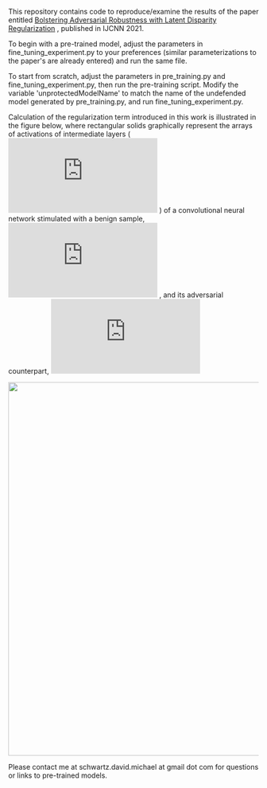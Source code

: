 This repository contains code to reproduce/examine the results of the paper entitled [Bolstering Adversarial Robustness with Latent Disparity Regularization](http://engr.arizona.edu/~dmschwar/papers/IJCNNPublishedVersion.pdf) ,  published in IJCNN 2021.

To begin with a pre-trained model, adjust the parameters in fine\_tuning\_experiment.py to your preferences (similar parameterizations to the paper's are already entered) and run the same file. 

To start from scratch, adjust the parameters in pre\_training.py and fine\_tuning\_experiment.py, then run the pre-training script. Modify the variable 'unprotectedModelName' to match the name of the undefended model generated by pre\_training.py, and run fine\_tuning\_experiment.py. 

Calculation of the regularization term introduced in this work is illustrated in the figure below, where rectangular solids graphically represent the arrays of activations of intermediate layers ( ![math](https://latex.codecogs.com/svg.latex?%5Cbold%7Bs%7D_k) ) of a convolutional neural network stimulated with a benign sample,  ![math](https://latex.codecogs.com/svg.latex?%5Cbold%7Bx%7D) , and its adversarial counterpart,  ![math](https://latex.codecogs.com/svg.latex?%5Cbold%7Bx%7D_%5Ctext%7Ba%7D) 
<!-- ![Why didn't my image load?](images/hldrIllustration.png) -->
<p align="center">
<img src="images/hldrIllustration.png" width="750"/>
</p>


Please contact me at schwartz.david.michael at gmail dot com for questions or links to pre-trained models.
